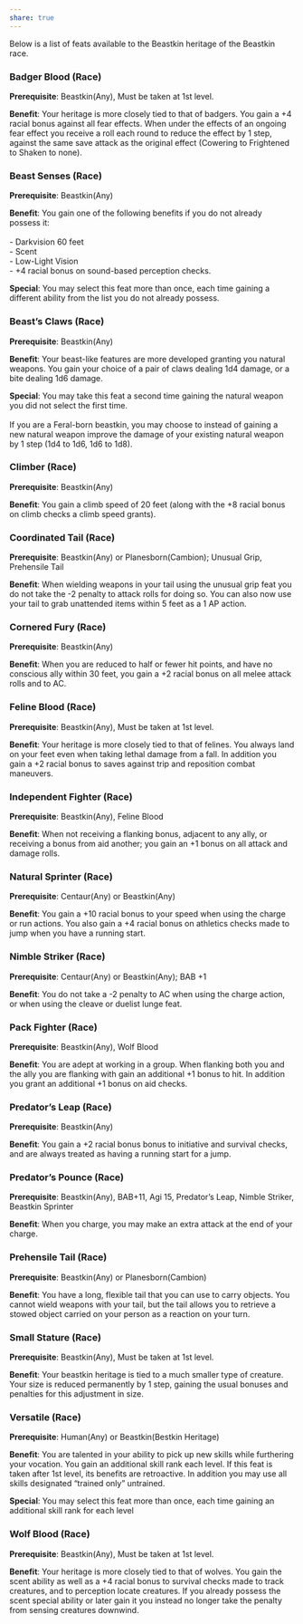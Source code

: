 ```yaml
---
share: true
---
```


Below is a list of feats available to the Beastkin heritage of the Beastkin race.

<h3><span><p>Badger Blood (Race)</p></span></h3><p><span><p><b>Prerequisite</b>:    Beastkin(Any), Must be taken at 1st level.<br></p></span></p><p><span><p><b>Benefit</b>:    Your heritage is more closely tied to that of badgers. You gain a +4 racial bonus against all fear effects. When under the effects of an ongoing fear effect you receive a roll each round to reduce the effect by 1 step, against the same save attack as the original effect (Cowering to Frightened to Shaken to none).<br></p></span></p><h3><span><p>Beast Senses (Race)</p></span></h3><p><span><p><b>Prerequisite</b>:    Beastkin(Any)<br></p></span></p><p><span><p><b>Benefit</b>:    You gain one of the following benefits if you do not already possess it:<br><br>- Darkvision 60 feet<br>- Scent<br>- Low-Light Vision<br>- +4 racial bonus on sound-based perception checks.<br></p></span></p><p><span><p><b>Special</b>:    You may select this feat more than once, each time gaining a different ability from the list you do not already possess.<br></p></span></p><h3><span><p>Beast’s Claws (Race)</p></span></h3><p><span><p><b>Prerequisite</b>:    Beastkin(Any)<br></p></span></p><p><span><p><b>Benefit</b>:    Your beast-like features are more developed granting you natural weapons. You gain your choice of a pair of claws dealing 1d4 damage, or a bite dealing 1d6 damage.<br></p></span></p><p><span><p><b>Special</b>:    You may take this feat a second time gaining the natural weapon you did not select the first time.<br><br>If you are a Feral-born beastkin, you may choose to instead of gaining a new natural weapon improve the damage of your existing natural weapon by 1 step (1d4 to 1d6, 1d6 to 1d8).<br></p></span></p><h3><span><p>Climber (Race)</p></span></h3><p><span><p><b>Prerequisite</b>:    Beastkin(Any)<br></p></span></p><p><span><p><b>Benefit</b>:    You gain a climb speed of 20 feet (along with the +8 racial bonus on climb checks a climb speed grants).<br></p></span></p><h3><span><p>Coordinated Tail (Race)</p></span></h3><p><span><p><b>Prerequisite</b>:    Beastkin(Any) or Planesborn(Cambion); Unusual Grip, Prehensile Tail<br></p></span></p><p><span><p><b>Benefit</b>:    When wielding weapons in your tail using the unusual grip feat you do not take the -2 penalty to attack rolls for doing so. You can also now use your tail to grab unattended items within 5 feet as a 1 AP action.<br></p></span></p><h3><span><p>Cornered Fury (Race)</p></span></h3><p><span><p><b>Prerequisite</b>:    Beastkin(Any)<br></p></span></p><p><span><p><b>Benefit</b>:    When you are reduced to half or fewer hit points, and have no conscious ally within 30 feet, you gain a +2 racial bonus on all melee attack rolls and to AC.<br></p></span></p><h3><span><p>Feline Blood (Race)</p></span></h3><p><span><p><b>Prerequisite</b>:    Beastkin(Any), Must be taken at 1st level.<br></p></span></p><p><span><p><b>Benefit</b>:    Your heritage is more closely tied to that of felines. You always land on your feet even when taking lethal damage from a fall. In addition you gain a +2 racial bonus to saves against trip and reposition combat maneuvers.<br></p></span></p><h3><span><p>Independent Fighter (Race)</p></span></h3><p><span><p><b>Prerequisite</b>:    Beastkin(Any), Feline Blood<br></p></span></p><p><span><p><b>Benefit</b>:    When not receiving a flanking bonus, adjacent to any ally, or receiving a bonus from aid another; you gain an +1 bonus on all attack and damage rolls.<br></p></span></p><h3><span><p>Natural Sprinter (Race)</p></span></h3><p><span><p><b>Prerequisite</b>:    Centaur(Any) or Beastkin(Any)<br></p></span></p><p><span><p><b>Benefit</b>:    You gain a +10 racial bonus to your speed when using the charge or run actions. You also gain a +4 racial bonus on athletics checks made to jump when you have a running start.<br></p></span></p><h3><span><p>Nimble Striker (Race)</p></span></h3><p><span><p><b>Prerequisite</b>:    Centaur(Any) or Beastkin(Any); BAB +1<br></p></span></p><p><span><p><b>Benefit</b>:    You do not take a -2 penalty to AC when using the charge action, or when using the cleave or duelist lunge feat.<br></p></span></p><h3><span><p>Pack Fighter (Race)</p></span></h3><p><span><p><b>Prerequisite</b>:    Beastkin(Any), Wolf Blood<br></p></span></p><p><span><p><b>Benefit</b>:    You are adept at working in a group. When flanking both you and the ally you are flanking with gain an additional +1 bonus to hit. In addition you grant an additional +1 bonus on aid checks.<br></p></span></p><h3><span><p>Predator’s Leap (Race)</p></span></h3><p><span><p><b>Prerequisite</b>:    Beastkin(Any)<br></p></span></p><p><span><p><b>Benefit</b>:    You gain a +2 racial bonus bonus to initiative and survival checks, and are always treated as having a running start for a jump.<br></p></span></p><h3><span><p>Predator’s Pounce (Race)</p></span></h3><p><span><p><b>Prerequisite</b>:    Beastkin(Any), BAB+11, Agi 15, Predator’s Leap, Nimble Striker, Beastkin Sprinter<br></p></span></p><p><span><p><b>Benefit</b>:    When you charge, you may make an extra attack at the end of your charge.<br></p></span></p><h3><span><p>Prehensile Tail (Race)</p></span></h3><p><span><p><b>Prerequisite</b>:    Beastkin(Any) or Planesborn(Cambion)<br></p></span></p><p><span><p><b>Benefit</b>:    You have a long, flexible tail that you can use to carry objects. You cannot wield weapons with your tail, but the tail allows you to retrieve a stowed object carried on your person as a reaction on your turn.<br></p></span></p><h3><span><p>Small Stature (Race)</p></span></h3><p><span><p><b>Prerequisite</b>:    Beastkin(Any), Must be taken at 1st level.<br></p></span></p><p><span><p><b>Benefit</b>:    Your beastkin heritage is tied to a much smaller type of creature. Your size is reduced permanently by 1 step, gaining the usual bonuses and penalties for this adjustment in size.<br></p></span></p><h3><span><p>Versatile (Race)</p></span></h3><p><span><p><b>Prerequisite</b>:    Human(Any) or Beastkin(Bestkin Heritage)<br></p></span></p><p><span><p><b>Benefit</b>:    You are talented in your ability to pick up new skills while furthering your vocation. You gain an additional skill rank each level. If this feat is taken after 1st level, its benefits are retroactive. In addition you may use all skills designated “trained only” untrained.<br></p></span></p><p><span><p><b>Special</b>:    You may select this feat more than once, each time gaining an additional skill rank for each level<br></p></span></p><h3><span><p>Wolf Blood (Race)</p></span></h3><p><span><p><b>Prerequisite</b>:    Beastkin(Any), Must be taken at 1st level.<br></p></span></p><p><span><p><b>Benefit</b>:    Your heritage is more closely tied to that of wolves. You gain the scent ability as well as a +4 racial bonus to survival checks made to track creatures, and to perception locate creatures. If you already possess the scent special ability or later gain it you instead no longer take the penalty from sensing creatures downwind.<br></p></span></p>